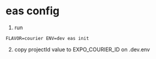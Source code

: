 # eas config

1. run

```
FLAVOR=courier ENV=dev eas init
```

2. copy projectId value to EXPO_COURIER_ID on .dev.env
